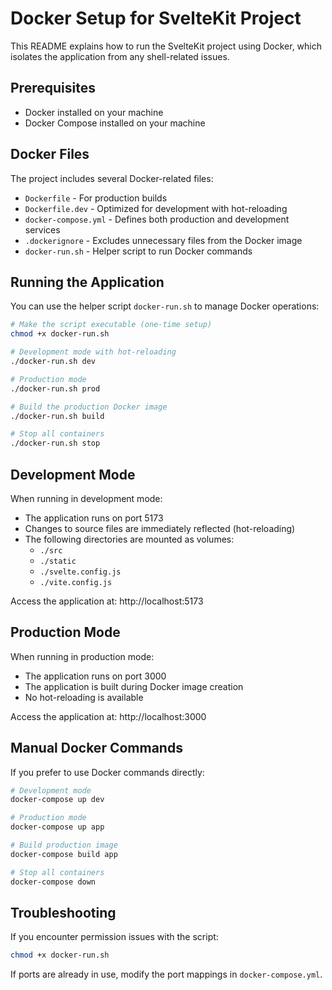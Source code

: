 # Docker Setup for SvelteKit Project

This README explains how to run the SvelteKit project using Docker, which isolates the application from any shell-related issues.

## Prerequisites

- Docker installed on your machine
- Docker Compose installed on your machine

## Docker Files

The project includes several Docker-related files:

- `Dockerfile` - For production builds
- `Dockerfile.dev` - Optimized for development with hot-reloading
- `docker-compose.yml` - Defines both production and development services
- `.dockerignore` - Excludes unnecessary files from the Docker image
- `docker-run.sh` - Helper script to run Docker commands

## Running the Application

You can use the helper script `docker-run.sh` to manage Docker operations:

```bash
# Make the script executable (one-time setup)
chmod +x docker-run.sh

# Development mode with hot-reloading
./docker-run.sh dev

# Production mode
./docker-run.sh prod

# Build the production Docker image
./docker-run.sh build

# Stop all containers
./docker-run.sh stop
```

## Development Mode

When running in development mode:

- The application runs on port 5173
- Changes to source files are immediately reflected (hot-reloading)
- The following directories are mounted as volumes:
  - `./src`
  - `./static`
  - `./svelte.config.js`
  - `./vite.config.js`

Access the application at: http://localhost:5173

## Production Mode

When running in production mode:

- The application runs on port 3000
- The application is built during Docker image creation
- No hot-reloading is available

Access the application at: http://localhost:3000

## Manual Docker Commands

If you prefer to use Docker commands directly:

```bash
# Development mode
docker-compose up dev

# Production mode
docker-compose up app

# Build production image
docker-compose build app

# Stop all containers
docker-compose down
```

## Troubleshooting

If you encounter permission issues with the script:
```bash
chmod +x docker-run.sh
```

If ports are already in use, modify the port mappings in `docker-compose.yml`. 